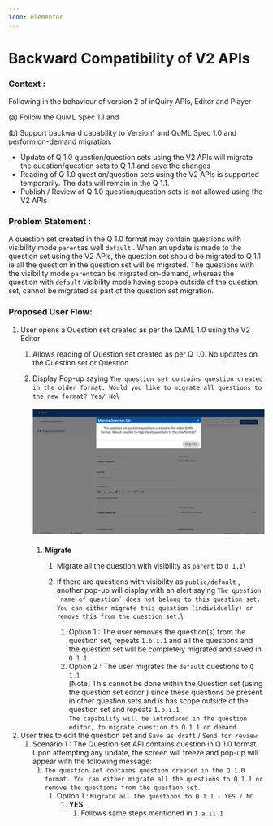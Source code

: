 ```yaml
---
icon: elementor
---
```


# Backward Compatibility of V2 APIs

### Context : <a href="#backwardcompatibilityofv2apis-context" id="backwardcompatibilityofv2apis-context"></a>

Following in the behaviour of version 2 of inQuiry APIs, Editor and Player

(a) Follow the QuML Spec 1.1 and

(b) Support backward capability to Version1 and QuML Spec 1.0 and perform on-demand migration.

* Update of Q 1.0 question/question sets using the V2 APIs will migrate the question/question sets to Q 1.1 and save the changes
* Reading of Q 1.0 question/question sets using the V2 APIs is supported temporarily. The data will remain in the Q 1.1.
* Publish / Review of Q 1.0 question/question sets is not allowed using the V2 APIs

### Problem Statement : <a href="#backwardcompatibilityofv2apis-problemstatement" id="backwardcompatibilityofv2apis-problemstatement"></a>

A question set created in the Q 1.0 format may contain questions with visibility mode `parent`as well `default` . When an update is made to the question set using the V2 APIs, the question set should be migrated to Q 1.1 ie all the question in the question set will be migrated. The questions with the visibility mode `parent`can be migrated on-demand, whereas the question with `default` visibility mode having scope outside of the question set, cannot be migrated as part of the question set migration.

### Proposed User Flow: <a href="#backwardcompatibilityofv2apis-proposeduserflow" id="backwardcompatibilityofv2apis-proposeduserflow"></a>

1. User opens a Question set created as per the QuML 1.0 using the V2 Editor
   1. Allows reading of Question set created as per Q 1.0. No updates on the Question set or Question
   2.  Display Pop-up saying `The question set contains question created in the older format. Would you like to migrate all questions to the new format? Yes/ No`\


       ![](../../../../.gitbook/assets/3325886495.png)

       1. **Migrate**
          1.  Migrate all the question with visibility as `parent` to `Q 1.1`\



          2.  If there are questions with visibility as `public/default` , another pop-up will display with an alert saying ``The question `name of question` does not belong to this question set. You can either migrate this question (individually) or remove this from the question set.``\




              1. Option 1 : The user removes the question(s) from the question set, repeats `1.b.i.1` and all the questions and the question set will be completely migrated and saved in `Q 1.1`
              2. Option 2 : The user migrates the `default` questions to `Q 1.1`\
                 \[Note] This cannot be done within the Question set (using the question set editor ) since these questions be present in other question sets and is has scope outside of the question set and repeats `1.b.i.1`\
                 `The capability will be introduced in the question editor, to migrate question to Q.1.1 on demand.`
2. User tries to edit the question set and `Save as draft` / `Send for review`
   1. Scenario 1 : The Question set API contains question in Q 1.0 format. Upon attempting any update, the screen will freeze and pop-up will appear with the following message:
      1. `The question set contains question created in the Q 1.0 format. You can either migrate all the questions to Q 1.1 or remove the questions from the question set.`
         1. Option 1 : `Migrate all the questions to Q 1.1 - YES / NO`
            1. **YES**
               1. Follows same steps mentioned in `1.a.ii.1`
